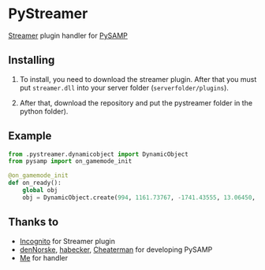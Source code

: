 # PyStreamer

[Streamer](https://github.com/samp-incognito/samp-streamer-plugin) plugin handler for [PySAMP](https://github.com/pysamp/PySAMP)

## Installing

1. To install, you need to download the streamer plugin. After that you must put `streamer.dll` into your server folder (`serverfolder/plugins`).

2. After that, download the repository and put the pystreamer folder in the python folder).

## Example

```python
from .pystreamer.dynamicobject import DynamicObject
from pysamp import on_gamemode_init

@on_gamemode_init
def on_ready():
    global obj
    obj = DynamicObject.create(994, 1161.73767, -1741.43555, 13.06450, 0.0, 0.0, 0.0)
```

## Thanks to

* [Incognito](https://github.com/samp-incognito) for Streamer plugin
* [denNorske](https://github.com/dennorske), [habecker](https://github.com/habecker), [Cheaterman](https://github.com/Cheaterman) for developing PySAMP
* [Me](https://github.com/Ykpauneu) for handler